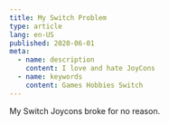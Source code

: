 ```yaml
---
title: My Switch Problem
type: article
lang: en-US
published: 2020-06-01
meta:
  - name: description
    content: I love and hate JoyCons
  - name: keywords
    content: Games Hobbies Switch
---
```


My Switch Joycons broke for no reason.
